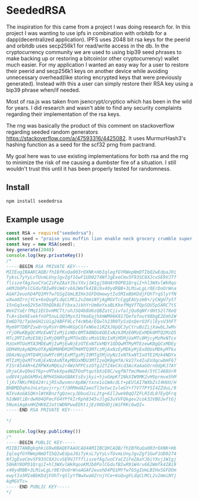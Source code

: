 # SeededRSA
The inspiration for this came from a project I was doing research for. In this project I was wanting to use ipfs in combination with orbitdb for a dapp(decentralized application). IPFS uses 2048 bit rsa keys for the peerid and orbitdb uses secp256k1 for read/write access in the db. In the cryptocurrency community we are used to using bip39 seed phrases to make backing up or restoring a bitcoin(or other cryptocurrency) wallet much easier. For my application I wanted an easy way for a user to restore their peerid and secp256k1 keys on another device while avoiding unnecessary overhead(like storing encrypted keys that were previously generated). Instead with this a user can simply restore their RSA key using a bip39 phrase when/if needed.

Most of rsa.js was taken from jsencrypt/cryptico which has been in the wild for years. I did research and wasn't able to find any security complaints regarding their implementation of the rsa keys. 

The rng was basically the product of this comment on stackoverflow regarding seeded random generators https://stackoverflow.com/a/47593316/4425082. It uses MurmurHash3's hashing function as a seed for the scf32 prng from pactrand. 

My goal here was to use existing implementations for both rsa and the rng to minimize the risk of me causing a dumbster fire of a situation. I still wouldn't trust this until it has been properly tested for randomness.

## Install
```bash
npm install seededrsa
```

## Example usage
```javascript
const RSA = require("seededrsa");
const seed = "praise you muffin lion enable neck grocery crumble super myself license ghost"
const key = new RSA(seed);
key.generate(2048)
console.log(key.privateKey())
/*
-----BEGIN RSA PRIVATE KEY-----
MIIEogIBAAKCAQB/fhIBfKuQa003rOXNK+HbIqlegfGYRWepNmDTIbQ2wEdpaJ0i
TyksL7yYyLvTUvmLUnyJgvZgf1GwF1UD0274NfJgExeCmv5F93SC8XJcvSE9VJTf
fliszefAgJuoCYaCZiFeZAaYJbiYXvj1W1gj58HAY8OPD1QrqiI+hl3WXvlWkRqo
oKMJb0PolCGdufBIwR9iW4rv662WmTk4IBi9x40ydRBB+3LMiwLgLr0ErDoOrWna
AGAF2euohD4PQ1MYfw7GSgIUmLBIHxSGFDOmewytIo5MIeBbKDdjFOhTrqSlyYfN
wXwa0ZrnjYCe+6oQugFLdqCLMCL2v2mmiNYjAgMGVTcCggEAUyzm8+/yCWgU7ySf
15nGq3xeQ2V5m7OhQDk8LFtbxaJikhYrUm0oYxaBLKkefMqVfTQpSOU5pSARC7tS
WeVZYaErfMq11ECbvHMCTt/uhJSQ4b8U6zQBZatCjivfaljQu0qNFrdHtS2l76eQ
TcA+ibe9EsekfnUP5nuLUQ3Myx31YmaEqjhXmWM96K817Qefofout98bgE2EmhIW
Em6D7Q/TpUeGH2iUig24BFF9LcT4cWbA/EQwlh23R0TySsQsQerO3FilEysV3hFT
Mym9P7DBPZsw8rUyRsVr8Mn4KGpCGfxN6e11RZXJ0pQC3yCtruBzZijXawbLJwMv
rFjORwKBgQC4MzEwNTIxMjIzNDc0MTA0NDU4ODIxNzk3MzE0MzExMDk0MTQ2MzQ5
MTc2MTIxMzE5NjIxMjQ0MTgzMTUxODcxMzU1NzIxMjM5MjUxMTc0MjcyMzMxNTcx
MzUxMTUxMTA3MDEwMjIwMjEwNjEzOTExNTUxMDY1ODQwMTMyMTEzewKBgQCxMDEy
ODM4MzAyNDMxOTAyNDM0MDM2MTM4MTQ3MTczMjAxNzEyMDkyMjExODUxMDkyMTkx
ODAzNzg1MTQ4MjUwMTc0MjExMTgzMjI0MTg5MjUyNzIxNTkxNTIxOTE1Mzk4NDYx
MTIzMjQxMTYxNjExNzAxNTAyMDUxMDU3MTIzeQKBgHfA/kV27x4IuEVdqcwbHF67
FISrA544R+6ZRPWXxMQGs2r4WzhPPCszOTgJZfZ4eCXcd3AcXaAaGOrnOdpKJ7AY
UhjeCAvQ9eSf6p+vMTekXpa4NZFOoPtqutbXzE0C/wgfN7fmcMem4/5YCl468UrR
ud8V4jpbGkM9xLNPH4SHAoGBAKtsEvjkyi+5juGmpKf1NkXIW9MK2vH9prmve5hM
ljXv7NKcPKQ424rijR5sDwvmnrAp8W/txnx1o1WAcdLt+pEUlAI7WXbZsI4HUU/H
BHBMDDqhoJnLetpvjrry/f/ORMmdAZaeoTl3etwc1vleGY+f7V77PYSI4ZZduL/9
NIVvAoGASQKnlWtKBnzfgQzecyJDbudJsL2tg+6Il2we90qQ7ZFLRIdL87EyQFrq
hIdW0liBrdwR04QFmcFO4YPfkIrRph8345vJlgG3uVVFQkgev2cok32VBOJwftGj
5NumiAqAxHHZHK0ZJottWDNPwwEEKtijEz90DdOjiWiFRKc6wQI=
-----END RSA PRIVATE KEY-----

*/

console.log(key.publicKey())
/*
-----BEGIN PUBLIC KEY-----
MIIBITANBgkqhkiG9w0BAQEFAAOCAQ4AMIIBCQKCAQB/fhIBfKuQa003rOXNK+Hb
IqlegfGYRWepNmDTIbQ2wEdpaJ0iTyksL7yYyLvTUvmLUnyJgvZgf1GwF1UD0274
NfJgExeCmv5F93SC8XJcvSE9VJTffliszefAgJuoCYaCZiFeZAaYJbiYXvj1W1gj
58HAY8OPD1QrqiI+hl3WXvlWkRqooKMJb0PolCGdufBIwR9iW4rv662WmTk4IBi9
x40ydRBB+3LMiwLgLr0ErDoOrWnaAGAF2euohD4PQ1MYfw7GSgIUmLBIHxSGFDOm
ewytIo5MIeBbKDdjFOhTrqSlyYfNwXwa0ZrnjYCe+6oQugFLdqCLMCL2v2mmiNYj
AgMGVTc=
-----END PUBLIC KEY-----
*/
```
